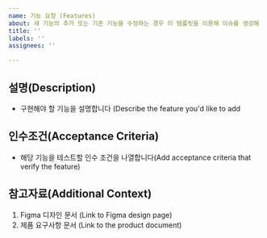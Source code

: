 ```yaml
---
name: 기능 요청 (Features)
about: 새 기능의 추가 또는 기존 기능을 수정하는 경우 이 템플릿을 이용해 이슈를 생성해 주세요.
title: ''
labels: ''
assignees: ''

---
```


## 설명(Description)

- 구현해야 할 기능을 설명합니다 (Describe the feature you'd like to add

## 인수조건(Acceptance Criteria)

- 해당 기능을 테스트할 인수 조건을 나열합니다(Add acceptance criteria that verify the feature)

## 참고자료(Additional Context)
1. Figma 디자인 문서 (Link to Figma design page)
2. 제품 요구사항 문서 (Link to the product document)